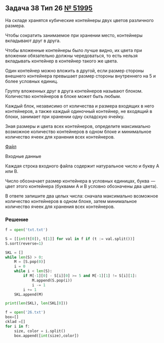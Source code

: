 
## Задача 38 Тип 26 [№ 51995](https://inf-ege.sdamgia.ru/problem?id=51995)

На складе хранятся кубические контейнеры двух цветов различного размера.

Чтобы сократить занимаемое при хранении место, контейнеры вкладывают друг в друга.

Чтобы вложенные контейнеры было лучше видно, их цвета при вложении обязательно должны чередоваться, то есть нельзя вкладывать контейнер в контейнер такого же цвета.

Один контейнер можно вложить в другой, если размер стороны внешнего контейнера превышает размер стороны внутреннего на 5 и более условных единиц.

Группу вложенных друг в друга контейнеров называют блоком. Количество контейнеров в блоке может быть любым.

Каждый блок, независимо от количества и размера входящих в него контейнеров, а также каждый одиночный контейнер, не входящий в блоки, занимает при хранении одну складскую ячейку.

Зная размеры и цвета всех контейнеров, определите максимально возможное количество контейнеров в одном блоке и минимальное количество ячеек для хранения всех контейнеров.

[Файл](https://inf-ege.sdamgia.ru/get_file?id=150732)

Входные данные

Каждая строка входного файла содержит натуральное число и букву A или B.

Число обозначает размер контейнера в условных единицах, буква  — цвет этого контейнера (буквами A и B условно обозначены два цвета).

В ответе запишите два целых числа: сначала максимально возможное количество контейнеров в одном блоке, затем минимальное количество ячеек для хранения всех контейнеров.



### Решение


```python
f = open('txt.txt')

S = [[int(t[0]), t[1]] for val in f if (t := val.split())]
S.sort(reverse=1)

SKL = []
while len(S) > 0:
    M = [S.pop(0)]
    i = 0
    while i < len(S):
        if M[-1][0] - S[i][0] >= 5 and M[-1][1] != S[i][1]:
            M.append(S.pop(i))
            i -= 1
        i += 1
    SKL.append(M)

print(len(SKL), len(SKL[0]))

f = open('26.txt')
box=[]
cklad =[]
for i in f:
    size, color = i.split()
    box.append([int(size),color])


```

